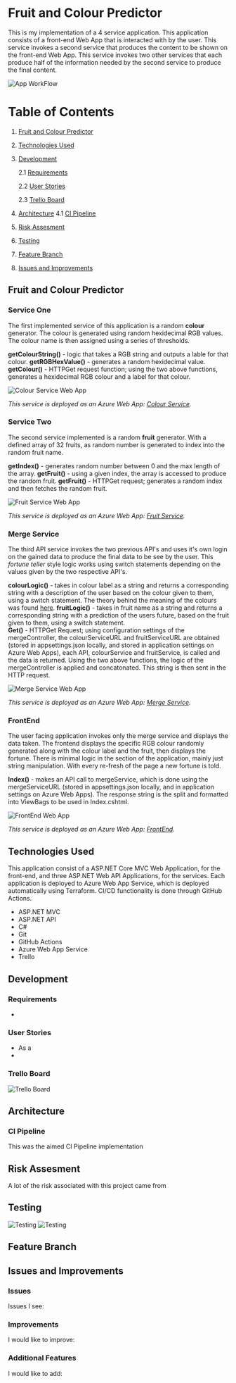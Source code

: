 # Fruit and Colour Predictor
This is my implementation of a 4 service application. This application consists of a front-end Web App that is interacted with by the user. This service invokes a second service that produces the content to be shown on the front-end Web App. This service invokes two other services that each produce half of the information needed by the second service to produce the final content.

![App WorkFlow](./imgs/workflow.png)

# Table of Contents
1. [Fruit and Colour Predictor](#Intro)
2. [Technologies Used](#technologiesused)
3. [Development](#development)
    
    2.1 [Requirements](#requirements)
    
    2.2 [User Stories](#userstories)

    2.3 [Trello Board](#trelloboard)
4. [Architecture](#architecture)
    4.1 [CI Pipeline](#ci)
5. [Risk Assesment](#risk)
6. [Testing](#test)
7. [Feature Branch](#featurebranch)
8. [Issues and Improvements](#issues)

## Fruit and Colour Predictor <a name="Intro"></a>

### Service One 
The first implemented service of this application is a random **colour** generator. The colour is generated using random hexidecimal RGB values. The colour name is then assigned using a series of thresholds.

**getColourString()** - logic that takes a RGB string and outputs a lable for that colour.
**getRGBHexValue()** - generates a random hexidecimal value.
**getColour()** - HTTPGet request function; using the two above functions, generates a hexidecimal RGB colour and a label for that colour.

![Colour Service Web App](./imgs/colourService.png)

*This service is deployed as an Azure Web App: [Colour Service](https://jb-service1-app.azurewebsites.net/colour).*

### Service Two
The second service implemented is a random **fruit** generator. With a defined array of 32 fruits, as random number is generated to index into the random fruit name. 

**getIndex()** - generates random number between 0 and the max length of the array.
**getFruit()** - using a given index, the array is accessed to produce the random fruit.
**getFruit()** - HTTPGet request; generates a random index and then fetches the random fruit.

![Fruit Service Web App](./imgs/fruitService.png)

*This service is deployed as an Azure Web App: [Fruit Service](https://jb-service2-app.azurewebsites.net/fruit).*

### Merge Service
The third API service invokes the two previous API's and uses it's own login on the gained data to produce the final data to be see by the user. This *fortune teller* style logic works using switch statements depending on the values given by the two respective API's.

**colourLogic()** - takes in colour label as a string and returns a corresponding string with a description of the user based on the colour given to them, using a switch statement. The theory behind the meaning of the colours was found [here](https://graf1x.com/color-psychology-emotion-meaning-poster/).
**fruitLogic()** - takes in fruit name as a string and returns a corresponding string with a prediction of the users future, based on the fruit given to them, using a switch statement.  
**Get()** - HTTPGet Request; using configuration settings of the mergeController, the colourServiceURL and fruitServiceURL are obtained (stored in appsettings.json locally, and stored in application settings on Azure Web Apps), each API, colourService and fruitService, is called and the data is returned. Using the two above functions, the logic of the mergeController is applied and concatonated. This string is then sent in the HTTP request.  

![Merge Service Web App](./imgs/mergeService.png)

*This service is deployed as an Azure Web App: [Merge Service](https://jb-mergeService-app.azurewebsites.net/merge).*

### FrontEnd
The user facing application invokes only the merge service and displays the data taken. The frontend displays the specific RGB colour randomly generated along with the colour label and the fruit, then displays the fortune. There is minimal logic in the section of the application, mainly just string manipulation. With every re-fresh of the page a new fortune is told.

**Index()** - makes an API call to mergeService, which is done using the mergeServiceURL (stored in appsettings.json locally, and in application settings on Azure Web Apps). The response string is the split and formatted into ViewBags to be used in Index.cshtml.

![FrontEnd Web App](./imgs/frontend.png)

*This service is deployed as an Azure Web App: [FrontEnd](https://jb-frontend-app.azurewebsites.net/).*

## Technologies Used <a name="technologiesused"></a>
This application consist of a ASP.NET Core MVC Web Application, for the front-end, and three ASP.NET Web API Applications, for the services. Each application is deployed to Azure Web App Service, which is deployed automatically using Terraform. CI/CD functionality is done through GitHub Actions.

* ASP.NET MVC
* ASP.NET API
* C#
* Git
* GitHub Actions
* Azure Web App Service
* Trello

## Development <a name="development"></a>

### Requirements <a name="requirements"></a>
* 
### User Stories <a name="userstories"></a>
* As a 
* 
### Trello Board <a name="trelloboard"></a>

![Trello Board](./imgs/trello.png)

## Architecture <a name="architecture"></a>
### CI Pipeline <a name="ci"></a>
This was the aimed CI Pipeline implementation

## Risk Assesment <a name="risk"></a>
A lot of the risk associated with this project came from 

## Testing <a name="test"></a>

![Testing](./imgs/testing1.png)
![Testing](./imgs/testing2.png)

## Feature Branch <a name="featurebranch"></a>

## Issues and Improvements <a name="issues"></a>
### Issues
Issues I see:

### Improvements
I would like to improve:

### Additional Features
I would like to add:
